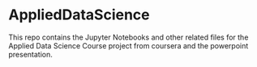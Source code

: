 # AppliedDataScience
This repo contains the Jupyter Notebooks and other related files for the Applied Data Science Course project from coursera and the powerpoint presentation.
